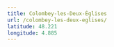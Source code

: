 ```yaml
---
title: Colombey-les-Deux-Églises
url: /colombey-les-deux-eglises/
latitude: 48.221
longitude: 4.885
---
```

